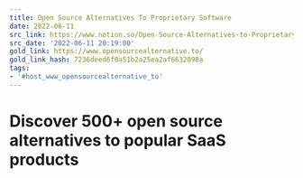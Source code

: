 ```yaml
---
title: Open Source Alternatives To Proprietary Software
date: 2022-06-11
src_link: https://www.notion.so/Open-Source-Alternatives-to-Proprietary-Software-26b40fdf202e43b48616cf4971c2a1b1
src_date: '2022-06-11 20:19:00'
gold_link: https://www.opensourcealternative.to/
gold_link_hash: 7236deed6f0a51b2a25ea2af6632098a
tags:
- '#host_www_opensourcealternative_to'
---
```


Discover 500+ open source alternatives to popular SaaS products
===============================================================